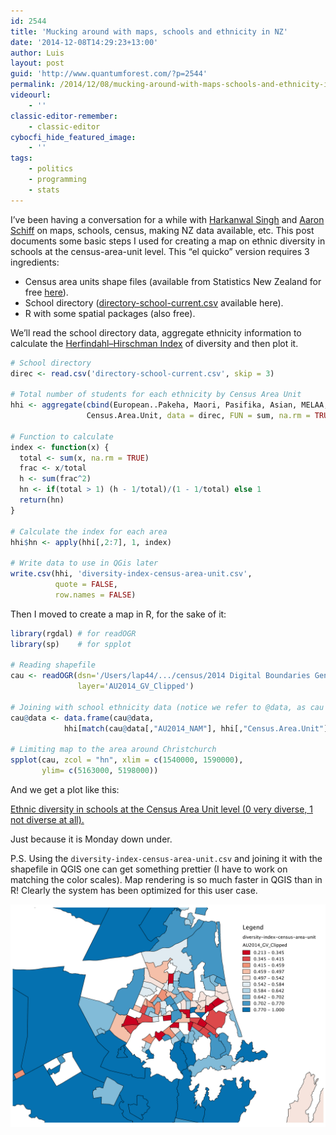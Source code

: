 ```yaml
---
id: 2544
title: 'Mucking around with maps, schools and ethnicity in NZ'
date: '2014-12-08T14:29:23+13:00'
author: Luis
layout: post
guid: 'http://www.quantumforest.com/?p=2544'
permalink: /2014/12/08/mucking-around-with-maps-schools-and-ethnicity-in-nz/
videourl:
    - ''
classic-editor-remember:
    - classic-editor
cybocfi_hide_featured_image:
    - ''
tags:
    - politics
    - programming
    - stats
---
```


I’ve been having a conversation for a while with [Harkanwal Singh](https://www.linkedin.com/in/harkanwalsnz/) and [Aaron Schiff](https://www.linkedin.com/in/aaronschiffnz/) on maps, schools, census, making NZ data available, etc. This post documents some basic steps I used for creating a map on ethnic diversity in schools at the census-area-unit level. This “el quicko” version requires 3 ingredients:

- Census area units shape files (available from Statistics New Zealand for free [here](http://www.stats.govt.nz/browse_for_stats/people_and_communities/Geographic-areas/digital-boundary-files.aspx)).
- School directory ([directory-school-current.csv](/assests/uploads/directory-school-current.csv) available here).
- R with some spatial packages (also free).

We’ll read the school directory data, aggregate ethnicity information to calculate the [Herfindahl–Hirschman Index](http://en.wikipedia.org/wiki/Herfindahl_index) of diversity and then plot it.

```R
# School directory
direc <- read.csv('directory-school-current.csv', skip = 3)

# Total number of students for each ethnicity by Census Area Unit
hhi <- aggregate(cbind(European..Pakeha, Maori, Pasifika, Asian, MELAA, Other) ~
                 Census.Area.Unit, data = direc, FUN = sum, na.rm = TRUE)

# Function to calculate
index <- function(x) {
  total <- sum(x, na.rm = TRUE)
  frac <- x/total
  h <- sum(frac^2)
  hn <- if(total > 1) (h - 1/total)/(1 - 1/total) else 1
  return(hn)
}

# Calculate the index for each area
hhi$hn <- apply(hhi[,2:7], 1, index)

# Write data to use in QGis later
write.csv(hhi, 'diversity-index-census-area-unit.csv', 
          quote = FALSE,
          row.names = FALSE)
```

Then I moved to create a map in R, for the sake of it:

```R
library(rgdal) # for readOGR
library(sp)    # for spplot

# Reading shapefile
cau <- readOGR(dsn='/Users/lap44/.../census/2014 Digital Boundaries Generlised Clipped',
               layer='AU2014_GV_Clipped')

# Joining with school ethnicity data (notice we refer to @data, as cau contains spatial info as well)
cau@data <- data.frame(cau@data,
            hhi[match(cau@data[,"AU2014_NAM"], hhi[,"Census.Area.Unit"]),])

# Limiting map to the area around Christchurch
spplot(cau, zcol = "hn", xlim = c(1540000, 1590000),
       ylim= c(5163000, 5198000))
```

And we get a plot like this:

[Ethnic diversity in schools at the Census Area Unit level (0 very diverse, 1 not diverse at all).](/assets/images/school_diversity.png)


Just because it is Monday down under.

P.S. Using the <code>diversity-index-census-area-unit.csv</code> and joining it with the shapefile in QGIS one can get something prettier (I have to work on matching the color scales). Map rendering is so much faster in QGIS than in R! Clearly the system has been optimized for this user case.

![Similar map produced with point and click in QGIS.](/assets/images/school_ethnic_diversity.png)

